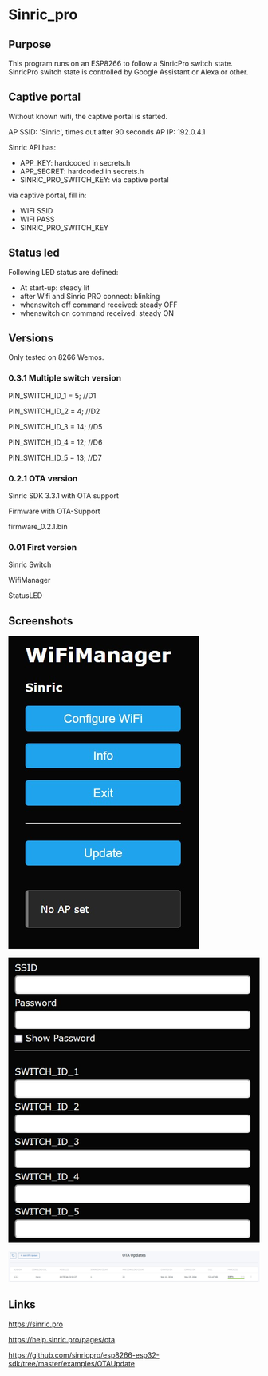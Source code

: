 # Sinric_pro
## Purpose 
This program runs on an ESP8266 to follow a SinricPro switch state. SinricPro switch state is controlled by Google Assistant or Alexa or other.

## Captive portal
Without known wifi, the captive portal is started.

AP SSID: 'Sinric', times out after 90 seconds
AP IP: 192.0.4.1

Sinric API has:
- APP_KEY:                  hardcoded in secrets.h
- APP_SECRET:               hardcoded in secrets.h
- SINRIC_PRO_SWITCH_KEY:    via captive portal

via captive portal, fill in:
- WIFI SSID
- WIFI PASS
- SINRIC_PRO_SWITCH_KEY

## Status led

Following LED status are defined:
- At start-up: steady lit
- after Wifi and Sinric PRO connect:    blinking
- whenswitch off command received:      steady OFF
- whenswitch on command received:       steady ON

## Versions
Only tested on 8266 Wemos.

### 0.3.1 Multiple switch version

PIN_SWITCH_ID_1 = 5;  //D1

PIN_SWITCH_ID_2 = 4;  //D2

PIN_SWITCH_ID_3 = 14; //D5

PIN_SWITCH_ID_4 = 12; //D6

PIN_SWITCH_ID_5 = 13; //D7

### 0.2.1 OTA version

Sinric SDK 3.3.1 with OTA support

Firmware with OTA-Support

firmware_0.2.1.bin

### 0.01 First version

Sinric Switch

WifiManager

StatusLED

## Screenshots

![Setup](Images/SINRIC01.jpg)

![Setup](Images/SINRIC04.jpg)

![Setup](Images/SINRIC03.jpg)

## Links

https://sinric.pro

https://help.sinric.pro/pages/ota

https://github.com/sinricpro/esp8266-esp32-sdk/tree/master/examples/OTAUpdate